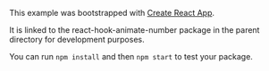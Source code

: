 This example was bootstrapped with [Create React App](https://github.com/facebook/create-react-app).

It is linked to the react-hook-animate-number package in the parent directory for development purposes.

You can run `npm install` and then `npm start` to test your package.
